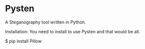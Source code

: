 # Pysten
A Steganography tool written in Python.

Installation:
You need to install to use Pysten and that would be all.

$ pip install Pillow
